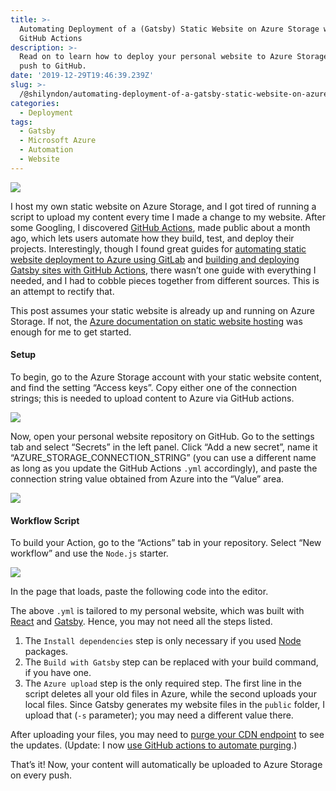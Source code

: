 ```yaml
---
title: >-
  Automating Deployment of a (Gatsby) Static Website on Azure Storage with
  GitHub Actions
description: >-
  Read on to learn how to deploy your personal website to Azure Storage on every
  push to GitHub.
date: '2019-12-29T19:46:39.239Z'
slug: >-
  /@shilyndon/automating-deployment-of-a-gatsby-static-website-on-azure-storage-with-github-actions-c81a63b32a9a
categories:
  - Deployment
tags:
  - Gatsby
  - Microsoft Azure
  - Automation
  - Website
---
```


![](/img/medium/1__HbQtNXVua60jpqXmAgM4Xg.png)

I host my own static website on Azure Storage, and I got tired of running a script to upload my content every time I made a change to my website. After some Googling, I discovered [GitHub Actions](https://github.blog/2019-08-08-github-actions-now-supports-ci-cd/), made public about a month ago, which lets users automate how they build, test, and deploy their projects. Interestingly, though I found great guides for [automating static website deployment to Azure using GitLab](https://medium.com/faun/automating-your-deployment-using-gitlab-azure-storage-static-website-hosting-75c767b2569f) and [building and deploying Gatsby sites with GitHub Actions](https://nehalist.io/building-and-deploying-gatsby-sites-with-github-actions/), there wasn’t one guide with everything I needed, and I had to cobble pieces together from different sources. This is an attempt to rectify that.

This post assumes your static website is already up and running on Azure Storage. If not, the [Azure documentation on static website hosting](https://docs.microsoft.com/en-us/azure/storage/blobs/storage-blob-static-website) was enough for me to get started.

#### Setup

To begin, go to the Azure Storage account with your static website content, and find the setting “Access keys”. Copy either one of the connection strings; this is needed to upload content to Azure via GitHub actions.

![](/img/medium/1__nvKSMIPWQYfbcgUenfgJpg.png)

Now, open your personal website repository on GitHub. Go to the settings tab and select “Secrets” in the left panel. Click “Add a new secret”, name it “AZURE\_STORAGE\_CONNECTION\_STRING” (you can use a different name as long as you update the GitHub Actions `.yml` accordingly), and paste the connection string value obtained from Azure into the “Value” area.

![](/img/medium/1__MlelyBz__fvwnVyp99E6dpQ.png)

#### Workflow Script

To build your Action, go to the “Actions” tab in your repository. Select “New workflow” and use the `Node.js` starter.

![](/img/medium/1__dgJ8CQoCfQNh__q7VNRgPeQ.png)

In the page that loads, paste the following code into the editor.

The above `.yml` is tailored to my personal website, which was built with [React](https://reactjs.org/) and [Gatsby](https://www.gatsbyjs.org/). Hence, you may not need all the steps listed.

1.  The `Install dependencies` step is only necessary if you used [Node](https://nodejs.org/en/) packages.
2.  The `Build with Gatsby` step can be replaced with your build command, if you have one.
3.  The `Azure upload` step is the only required step. The first line in the script deletes all your old files in Azure, while the second uploads your local files. Since Gatsby generates my website files in the `public` folder, I upload that (`-s` parameter); you may need a different value there.

After uploading your files, you may need to [purge your CDN endpoint](https://docs.microsoft.com/en-us/azure/cdn/cdn-purge-endpoint) to see the updates. (Update: I now [use GitHub actions to automate purging](https://medium.com/@shilyndon/purging-azure-cdn-with-github-actions-1c18e2adaf18?source=friends_link&sk=0e0936d055d9d5cfcb5f4847af0445c0).)

That’s it! Now, your content will automatically be uploaded to Azure Storage on every push.
